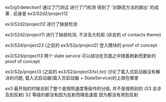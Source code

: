 
ex5/g1/detection1
通过了门测试 进行了门检测 得到了 ‘对静态方法的摒出’ 的成果 . 前身是 ex3/S2d2/project12

ex3/S2d2/project12
进行了缺层检测

ex3/S2d2/project11
进行了缺层检测, 不涉及大机柜 (状态机 of contacts theme)

ex3/S2d/project23
(之前的 ex3/S2p/project2)
登入模块的 proof of concept

ex3/S2d/project13
两个 state service 可以成功在页面之中随着刷新而更新的 proof of concept

ex3/S2p/project3
(之前的 ex3/S2/project3/txt.txt)
讨论了载入式启动器没有解决的问题, 载入式启动器(载入页启动器 + StateService)的上限在哪里

ex3 最开始的时候谈到了整个是按照速度等级作的分级, 并不是按照别的 (S3 会涉及到反射)
S2 等级的都没有因为反射而降低速度 因为都没有用到反射
